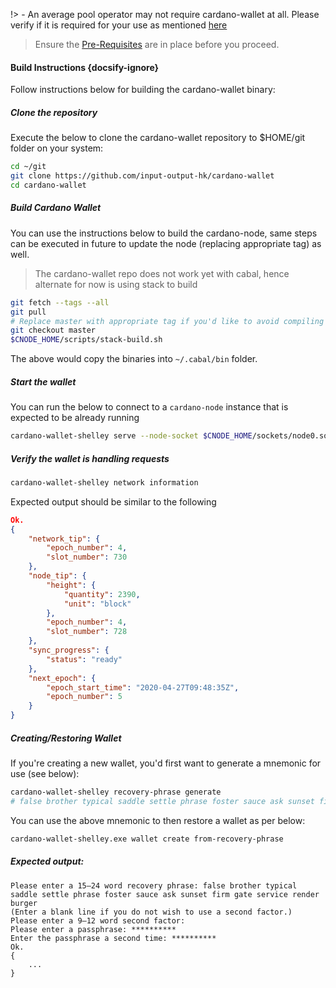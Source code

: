 !> - An average pool operator may not require cardano-wallet at all. Please verify if it is required for your use as mentioned [here](../build.md#components)

> Ensure the [Pre-Requisites](basics.md#pre-requisites) are in place before you proceed.

#### Build Instructions {docsify-ignore}

Follow instructions below for building the cardano-wallet binary:

##### Clone the repository

Execute the below to clone the cardano-wallet repository to $HOME/git folder on your system:

``` bash
cd ~/git
git clone https://github.com/input-output-hk/cardano-wallet
cd cardano-wallet
```

##### Build Cardano Wallet

You can use the instructions below to build the cardano-node, same steps can be executed in future to update the node (replacing appropriate tag) as well.

> The cardano-wallet repo does not work yet with cabal, hence alternate for now is using stack to build

``` bash
git fetch --tags --all
git pull
# Replace master with appropriate tag if you'd like to avoid compiling against master
git checkout master
$CNODE_HOME/scripts/stack-build.sh
```

The above would copy the binaries into `~/.cabal/bin` folder.

##### Start the wallet

You can run the below to connect to a `cardano-node` instance that is expected to be already running
```bash
cardano-wallet-shelley serve --node-socket $CNODE_HOME/sockets/node0.socket --testnet $CNODE_HOME/files/genesis.json --database $CNODE_HOME/priv/wallet
```

##### Verify the wallet is handling requests
```bash
cardano-wallet-shelley network information
```
Expected output should be similar to the following
```json
Ok.
{
    "network_tip": {
        "epoch_number": 4,
        "slot_number": 730
    },
    "node_tip": {
        "height": {
            "quantity": 2390,
            "unit": "block"
        },
        "epoch_number": 4,
        "slot_number": 728
    },
    "sync_progress": {
        "status": "ready"
    },
    "next_epoch": {
        "epoch_start_time": "2020-04-27T09:48:35Z",
        "epoch_number": 5
    }
}
```
##### Creating/Restoring Wallet

If you're creating a new wallet, you'd first want to generate a mnemonic for use (see below):

```bash
cardano-wallet-shelley recovery-phrase generate
# false brother typical saddle settle phrase foster sauce ask sunset firm gate service render burger
```
You can use the above mnemonic to then restore a wallet as per below:
```bash
cardano-wallet-shelley.exe wallet create from-recovery-phrase
```
##### Expected output:
```text
Please enter a 15–24 word recovery phrase: false brother typical saddle settle phrase foster sauce ask sunset firm gate service render burger
(Enter a blank line if you do not wish to use a second factor.)
Please enter a 9–12 word second factor:
Please enter a passphrase: **********
Enter the passphrase a second time: **********
Ok.
{
    ...
}
```
